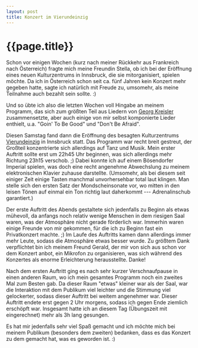 ```yaml
---
layout: post
title: Konzert im Vierundeinzig
---
```


{{page.title}}
==============

Schon vor einigen Wochen (kurz nach meiner Rückkehr aus Frankreich nach Österreich) fragte mich meine Freundin Stella, ob ich bei der Eröffnung eines neuen Kulturzentrums in Innsbruck, die sie mitorganisiert, spielen möchte. Da ich in Österreich schon seit ca. fünf Jahren kein Konzert mehr gegeben hatte, sagte ich natürlich mit Freude zu, umsomehr, als meine Teilnahme auch bezahlt sein sollte. :)

Und so übte ich also die letzten Wochen voll Hingabe an meinem Programm, das sich zum größten Teil aus Liedern von [Georg Kreisler] zusammensetzte, aber auch einige von mir selbst komponierte Lieder enthielt, u.a. "Goin' To Be Good" und "Don't Be Afraid".

Diesen Samstag fand dann die Eröffnung des besagten Kulturzentrums [Vierundeinzig] in Innsbruck statt. Das Programm war recht breit gestreut, der Großteil konzentrierte sich allerdings auf Tanz und Musik. Mein erster Auftritt sollte erst um 22h45 Uhr beginnen, was sich allerdings mehr Richtung 23h15 verschob. ;) Dabei konnte ich auf einem Bösendorfer Imperial spielen, was doch eine recht angenehme Abwechslung zu meinem elektronischen Klavier zuhause darstellte. (Umsomehr, als bei diesem seit einiger Zeit einige Tasten manchmal unvorhersehbar total laut klingen. Man stelle sich den ersten Satz der Mondscheinsonate vor, wo mitten in den leisen Tönen auf einmal ein Ton richtig laut daherkommt --- Adrenalinschub garantiert.)

Der erste Auftritt des Abends gestaltete sich jedenfalls zu Beginn als etwas mühevoll, da anfangs noch relativ wenige Menschen in dem riesigen Saal waren, was der Atmosphäre nicht gerade förderlich war. Immerhin waren einige Freunde von mir gekommen, für die ich zu Beginn fast ein Privatkonzert machte. ;) Im Laufe des Auftritts kamen dann allerdings immer mehr Leute, sodass die Atmosphäre etwas besser wurde. Zu größtem Dank verpflichtet bin ich meinem Freund Gerald, der mir von sich aus schon vor dem Konzert anbot, ein Mikrofon zu organisieren, was sich während des Konzertes als enorme Erleichterung herausstellte. Danke!

Nach dem ersten Auftritt ging es nach sehr kurzer Verschnaufpause in einen anderen Raum, wo ich mein gesamtes Programm noch ein zweites Mal zum Besten gab. Da dieser Raum "etwas" kleiner war als der Saal, war die Interaktion mit dem Publikum viel leichter und die Stimmung viel gelockerter, sodass dieser Auftritt bei weitem angenehmer war. Dieser Auftritt endete erst gegen 2 Uhr morgens, sodass ich gegen Ende ziemlich erschöpft war. Insgesamt hatte ich an diesem Tag (Übungszeit mit eingerechnet) mehr als 3h lang gesungen.

Es hat mir jedenfalls sehr viel Spaß gemacht und ich möchte mich bei meinem Publikum (besonders dem zweiten) bedanken, dass es das Konzert zu dem gemacht hat, was es geworden ist. :)

[Vierundeinzig]: http://www.vierundeinzig.at/
[Georg Kreisler]: http://de.wikipedia.org/wiki/Georg_Kreisler
